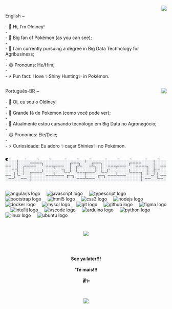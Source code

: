 <br clear="both">

<img align="right" height="200" src="https://media.tenor.com/E0mTBIZCaFsAAAAm/mini-impact-miniimpact.webp"  />

###

<p align="left">English ~<br><br>- 👋 Hi, I’m Oldiney!<br>- <br>- 👀 Big fan of Pokémon (as you can see);<br>- <br>- 🌱 I am currently pursuing a degree in Big Data Technology for Agribusiness;<br>- <br>- 😄 Pronouns: He/Him;<br>- <br>- ⚡ Fun fact: I love ✨Shiny Hunting✨ in Pokémon.</p>

###

<img align="right" height="200" src="https://media.tenor.com/XnHOWYiwZEsAAAAm/mini-impact-miniimpact.webp"  />

###

<p align="left">Português-BR ~ <br><br>- 👋 Oi, eu sou o Oldiney!<br>- <br>- 👀 Grande fã de Pokémon (como você pode ver);<br>- <br>- 🌱 Atualmente estou cursando tecnólogo em Big Data no Agronegócio;<br>- <br>- 😄 Pronomes: Ele/Dele;<br>- <br>- ⚡ Curiosidade: Eu adoro ✨caçar Shinies✨ no Pokémon.</p>

###

<picture>
  <source media="(prefers-color-scheme: dark)" srcset="https://raw.githubusercontent.com/Oldiney1/Oldiney1/output/pacman-contribution-graph-dark.svg">
  <source media="(prefers-color-scheme: light)" srcset="https://raw.githubusercontent.com/Oldiney1/Oldiney1/output/pacman-contribution-graph.svg">
  <img alt="pacman contribution graph" src="https://raw.githubusercontent.com/Oldiney1/Oldiney1/output/pacman-contribution-graph.svg">
</picture>

###

<div align="left">
  <img src="https://cdn.simpleicons.org/angular/DD0031" height="40" alt="angularjs logo"  />
  <img width="12" />
  <img src="https://cdn.jsdelivr.net/gh/devicons/devicon/icons/javascript/javascript-original.svg" height="40" alt="javascript logo"  />
  <img width="12" />
  <img src="https://cdn.jsdelivr.net/gh/devicons/devicon/icons/typescript/typescript-original.svg" height="40" alt="typescript logo"  />
  <img width="12" />
  <img src="https://cdn.jsdelivr.net/gh/devicons/devicon/icons/bootstrap/bootstrap-original.svg" height="40" alt="bootstrap logo"  />
  <img width="12" />
  <img src="https://cdn.jsdelivr.net/gh/devicons/devicon/icons/html5/html5-original.svg" height="40" alt="html5 logo"  />
  <img width="12" />
  <img src="https://cdn.jsdelivr.net/gh/devicons/devicon/icons/css3/css3-original.svg" height="40" alt="css3 logo"  />
  <img width="12" />
  <img src="https://cdn.jsdelivr.net/gh/devicons/devicon/icons/nodejs/nodejs-original.svg" height="40" alt="nodejs logo"  />
  <img width="12" />
  <img src="https://cdn.jsdelivr.net/gh/devicons/devicon/icons/docker/docker-original.svg" height="40" alt="docker logo"  />
  <img width="12" />
  <img src="https://cdn.jsdelivr.net/gh/devicons/devicon/icons/mysql/mysql-original.svg" height="40" alt="mysql logo"  />
  <img width="12" />
  <img src="https://cdn.jsdelivr.net/gh/devicons/devicon/icons/git/git-original.svg" height="40" alt="git logo"  />
  <img width="12" />
  <img src="https://cdn.jsdelivr.net/gh/devicons/devicon/icons/github/github-original.svg" height="40" alt="github logo"  />
  <img width="12" />
  <img src="https://cdn.jsdelivr.net/gh/devicons/devicon/icons/figma/figma-original.svg" height="40" alt="figma logo"  />
  <img width="12" />
  <img src="https://cdn.jsdelivr.net/gh/devicons/devicon/icons/intellij/intellij-original.svg" height="40" alt="intellij logo"  />
  <img width="12" />
  <img src="https://cdn.jsdelivr.net/gh/devicons/devicon/icons/vscode/vscode-original.svg" height="40" alt="vscode logo"  />
  <img width="12" />
  <img src="https://cdn.jsdelivr.net/gh/devicons/devicon/icons/arduino/arduino-original.svg" height="40" alt="arduino logo"  />
  <img width="12" />
  <img src="https://cdn.jsdelivr.net/gh/devicons/devicon/icons/python/python-original.svg" height="40" alt="python logo"  />
  <img width="12" />
  <img src="https://cdn.jsdelivr.net/gh/devicons/devicon/icons/linux/linux-original.svg" height="40" alt="linux logo"  />
  <img width="12" />
  <img src="https://cdn.simpleicons.org/ubuntu/E95420" height="40" alt="ubuntu logo"  />
</div>

###

<br clear="both">

<div align="center">
  <img src="https://profile-counter.glitch.me/Oldiney1/count.svg?"  />
</div>

###

<br clear="both">

<h4 align="center">See ya later!!!<br><br>'Té mais!!!<br><br>✌✨</h4>

###

<br clear="both">

<div align="center">
  <img height="200" src="https://i.gifer.com/6Vww.gif"  />
</div>

###